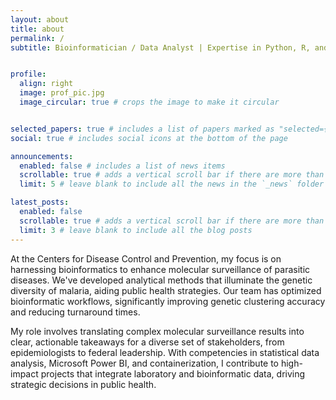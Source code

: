 ```yaml
---
layout: about
title: about
permalink: /
subtitle: Bioinformatician / Data Analyst | Expertise in Python, R, and Pipeline Development | Using Big Data to Understand Complex Datasets


profile:
  align: right
  image: prof_pic.jpg
  image_circular: true # crops the image to make it circular


selected_papers: true # includes a list of papers marked as "selected={true}"
social: true # includes social icons at the bottom of the page

announcements:
  enabled: false # includes a list of news items
  scrollable: true # adds a vertical scroll bar if there are more than 3 news items
  limit: 5 # leave blank to include all the news in the `_news` folder

latest_posts:
  enabled: false
  scrollable: true # adds a vertical scroll bar if there are more than 3 new posts items
  limit: 3 # leave blank to include all the blog posts
---
```


At the Centers for Disease Control and Prevention, my focus is on harnessing bioinformatics to enhance molecular surveillance of parasitic diseases. We've developed analytical methods that illuminate the genetic diversity of malaria, aiding public health strategies. Our team has optimized bioinformatic workflows, significantly improving genetic clustering accuracy and reducing turnaround times.

My role involves translating complex molecular surveillance results into clear, actionable takeaways for a diverse set of stakeholders, from epidemiologists to federal leadership. With competencies in statistical data analysis, Microsoft Power BI, and containerization, I contribute to high-impact projects that integrate laboratory and bioinformatic data, driving strategic decisions in public health.

